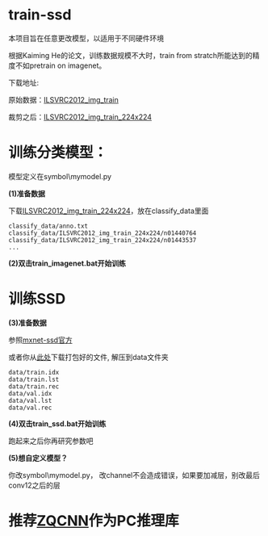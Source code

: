 # train-ssd
本项目旨在任意更改模型，以适用于不同硬件环境

根据Kaiming He的论文，训练数据规模不大时，train from stratch所能达到的精度不如pretrain on imagenet。

下载地址:

原始数据：[ILSVRC2012_img_train](https://pan.baidu.com/s/1TdFvKZJyX_CMkdjWqAlaeg)

裁剪之后：[ILSVRC2012_img_train_224x224](https://pan.baidu.com/s/1PamzHH14wUITchMelT0Fvw)

# 训练分类模型： 

模型定义在symbol\mymodel.py

**(1)准备数据**

下载[ILSVRC2012_img_train_224x224](https://pan.baidu.com/s/1PamzHH14wUITchMelT0Fvw)，放在classify_data里面

	classify_data/anno.txt
	classify_data/ILSVRC2012_img_train_224x224/n01440764
	classify_data/ILSVRC2012_img_train_224x224/n01443537
    ...
	
**(2)双击train_imagenet.bat开始训练**

# 训练SSD

**(3)准备数据**

参照[mxnet-ssd官方](https://github.com/apache/incubator-mxnet/tree/master/example/ssd)

或者你从[此处]()下载打包好的文件, 解压到data文件夹

	data/train.idx
	data/train.lst
	data/train.rec
	data/val.idx
	data/val.lst
	data/val.rec

**(4)双击train_ssd.bat开始训练**

跑起来之后你再研究参数吧

**(5)想自定义模型？**

你改symbol\mymodel.py， 改channel不会造成错误，如果要加减层，别改最后conv12之后的层

# 推荐[ZQCNN](https://github.com/zuoqing1988/ZQCNN)作为PC推理库

